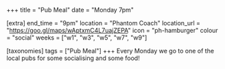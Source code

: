 +++
title = "Pub Meal"
date = "Monday 7pm"

[extra]
end_time = "9pm"
location = "Phantom Coach"
location_url = "https://goo.gl/maps/wAptxmC4L7uajZEPA"
icon = "ph-hamburger"
colour = "social"
weeks = ["w1", "w3", "w5", "w7", "w9"]

[taxonomies]
tags = ["Pub Meal"]
+++
Every Monday we go to one of the local pubs for some socialising and some food!
